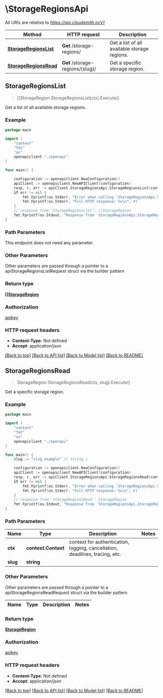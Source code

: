 # \StorageRegionsApi

All URIs are relative to *https://api.cloudsmith.io/v1*

Method | HTTP request | Description
------------- | ------------- | -------------
[**StorageRegionsList**](StorageRegionsApi.md#StorageRegionsList) | **Get** /storage-regions/ | Get a list of all available storage regions.
[**StorageRegionsRead**](StorageRegionsApi.md#StorageRegionsRead) | **Get** /storage-regions/{slug}/ | Get a specific storage region.



## StorageRegionsList

> []StorageRegion StorageRegionsList(ctx).Execute()

Get a list of all available storage regions.



### Example

```go
package main

import (
    "context"
    "fmt"
    "os"
    openapiclient "./openapi"
)

func main() {

    configuration := openapiclient.NewConfiguration()
    apiClient := openapiclient.NewAPIClient(configuration)
    resp, r, err := apiClient.StorageRegionsApi.StorageRegionsList(context.Background()).Execute()
    if err != nil {
        fmt.Fprintf(os.Stderr, "Error when calling `StorageRegionsApi.StorageRegionsList``: %v\n", err)
        fmt.Fprintf(os.Stderr, "Full HTTP response: %v\n", r)
    }
    // response from `StorageRegionsList`: []StorageRegion
    fmt.Fprintf(os.Stdout, "Response from `StorageRegionsApi.StorageRegionsList`: %v\n", resp)
}
```

### Path Parameters

This endpoint does not need any parameter.

### Other Parameters

Other parameters are passed through a pointer to a apiStorageRegionsListRequest struct via the builder pattern


### Return type

[**[]StorageRegion**](StorageRegion.md)

### Authorization

[apikey](../README.md#apikey)

### HTTP request headers

- **Content-Type**: Not defined
- **Accept**: application/json

[[Back to top]](#) [[Back to API list]](../README.md#documentation-for-api-endpoints)
[[Back to Model list]](../README.md#documentation-for-models)
[[Back to README]](../README.md)


## StorageRegionsRead

> StorageRegion StorageRegionsRead(ctx, slug).Execute()

Get a specific storage region.



### Example

```go
package main

import (
    "context"
    "fmt"
    "os"
    openapiclient "./openapi"
)

func main() {
    slug := "slug_example" // string | 

    configuration := openapiclient.NewConfiguration()
    apiClient := openapiclient.NewAPIClient(configuration)
    resp, r, err := apiClient.StorageRegionsApi.StorageRegionsRead(context.Background(), slug).Execute()
    if err != nil {
        fmt.Fprintf(os.Stderr, "Error when calling `StorageRegionsApi.StorageRegionsRead``: %v\n", err)
        fmt.Fprintf(os.Stderr, "Full HTTP response: %v\n", r)
    }
    // response from `StorageRegionsRead`: StorageRegion
    fmt.Fprintf(os.Stdout, "Response from `StorageRegionsApi.StorageRegionsRead`: %v\n", resp)
}
```

### Path Parameters


Name | Type | Description  | Notes
------------- | ------------- | ------------- | -------------
**ctx** | **context.Context** | context for authentication, logging, cancellation, deadlines, tracing, etc.
**slug** | **string** |  | 

### Other Parameters

Other parameters are passed through a pointer to a apiStorageRegionsReadRequest struct via the builder pattern


Name | Type | Description  | Notes
------------- | ------------- | ------------- | -------------


### Return type

[**StorageRegion**](StorageRegion.md)

### Authorization

[apikey](../README.md#apikey)

### HTTP request headers

- **Content-Type**: Not defined
- **Accept**: application/json

[[Back to top]](#) [[Back to API list]](../README.md#documentation-for-api-endpoints)
[[Back to Model list]](../README.md#documentation-for-models)
[[Back to README]](../README.md)

